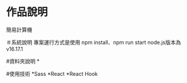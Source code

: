 # 作品說明
簡易計算機

＃系統說明
專案運行方式是使用 npm install、npm run start
node.js版本為 v16.17.1

#資料夾說明
*

#使用技術
*Sass
*React
*React Hook
